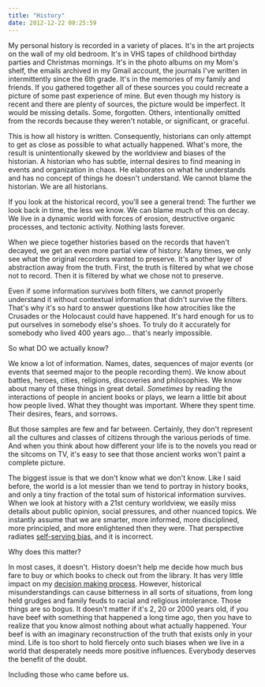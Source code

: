 ```yaml
---
title: "History"
date: 2012-12-22 08:25:59
---
```


My personal history is recorded in a variety of places. It's in the art projects on the wall of my old bedroom. It's in VHS tapes of childhood birthday parties and Christmas mornings. It's in the photo albums on my Mom's shelf, the emails archived in my Gmail account, the journals I've written in intermittently since the 6th grade. It's in the memories of my family and friends. If you gathered together all of these sources you could recreate a picture of some past experience of mine. But even though my history is recent and there are plenty of sources, the picture would be imperfect. It would be missing details. Some, forgotten. Others, intentionally omitted from the records because they weren't notable, or significant, or graceful.

This is how all history is written. Consequently, historians can only attempt to get as close as possible to what actually happened. What's more, the result is unintentionally skewed by the worldview and biases of the historian. A historian who has subtle, internal desires to find meaning in events and organization in chaos. He elaborates on what he understands and has no concept of things he doesn't understand. We cannot blame the historian. We are all historians.

If you look at the historical record, you'll see a general trend: The further we look back in time, the less we know. We can blame much of this on decay. We live in a dynamic world with forces of erosion, destructive organic processes, and tectonic activity. Nothing lasts forever.

When we piece together histories based on the records that haven't decayed, we get an even more partial view of history. Many times, we only see what the original recorders wanted to preserve. It's another layer of abstraction away from the truth. First, the truth is filtered by what we chose not to record. Then it is filtered by what we chose not to preserve.

Even if some information survives both filters, we cannot properly understand it without contextual information that didn't survive the filters. That's why it's so hard to answer questions like how atrocities like the Crusades or the Holocaust could have happened. It's hard enough for us to put ourselves in somebody else's shoes. To truly do it accurately for somebody who lived 400 years ago… that's nearly impossible.

So what DO we actually know?

We know a lot of information. Names, dates, sequences of major events (or events that seemed major to the people recording them). We know about battles, heroes, cities, religions, discoveries and philosophies. We know about many of these things in great detail. *Sometimes* by reading the interactions of people in ancient books or plays, we learn a little bit about how people lived. What they thought was important. Where they spent time. Their desires, fears, and sorrows.

But those samples are few and far between. Certainly, they don't represent all the cultures and classes of citizens through the various periods of time. And when you think about how different your life is to the novels you read or the sitcoms on TV, it's easy to see that those ancient works won't paint a complete picture.

The biggest issue is that we don't know what we don't know. Like I said before, the world is a lot messier than we tend to portray in history books, and only a tiny fraction of the total sum of historical information survives. When we look at history with a 21st century worldview, we easily miss details about public opinion, social pressures, and other nuanced topics. We instantly assume that we are smarter, more informed, more disciplined, more principled, and more enlightened then they were. That perspective radiates <a href="http://en.wikipedia.org/wiki/Self-serving_bias" target="_blank" rel="noopener noreferrer" title="Wikipedia: Self-Serving Bias">self-serving bias</a>, and it is incorrect.

Why does this matter?

In most cases, it doesn't. History doesn't help me decide how much bus fare to buy or which books to check out from the library. It has very little impact on my [decision making process][1]. However, historical misunderstandings can cause bitterness in all sorts of situations, from long held grudges and family feuds to racial and religious intolerance. Those things are so bogus. It doesn't matter if it's 2, 20 or 2000 years old, if you have beef with something that happened a long time ago, then you have to realize that you know almost nothing about what actually happened. Your beef is with an imaginary reconstruction of the truth that exists only in your mind. Life is too short to hold fiercely onto such biases when we live in a world that desperately needs more positive influences. Everybody deserves the benefit of the doubt.

 [1]: http://bryanbraun.com/2011/12/11/consider-all-the-options "Consider all the Options"

Including those who came before us.
